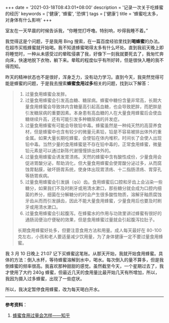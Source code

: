 +++
date = '2021-03-18T08:43:01+08:00'
description = '记录一次关于吃蜂蜜的经历'
keywords = ['健康', '蜂蜜', '恐惧']
tags = ['健康']
title = '蜂蜜吃太多，对身体有什么影响'
+++

室友在一天早晨的时候告诉我，“你睡觉打呼噜。特别响，吵得我睡不着。”

我觉得这是个问题，于是我用 Bing 搜索，在一篇百度经验里找到**喝蜂蜜**的办法。在超市买瓶蜂蜜就开始喝。我不知道蜂蜜喝得太多有什么坏处。直到我前天晚上即将睡觉时，一种从未感受过的晕眩侵袭了我，好像下一刻我就要死去了，我匆忙奔向床，快速地脱下衣物，躺下来。晕眩的程度似乎有所好转，但是很快入睡的我不得而知。

昨天的精神状态也不是很好，浑身乏力，没有动力学习。直到今天，我突然觉得可能是蜂蜜的问题，于是我去搜索**蜂蜜食用过多**相关的问题，找到以下解答：

> 1. 过量食用蜂蜜会发胖。
> 2. 过量食用蜂蜜会引发高血糖、糖尿病。蜂蜜中糖份含量非常高，长期大量食用蜂蜜会导致体内含糖量高引起高血糖，也会导致肥胖，而肥胖是引发糖尿病的重要因素。本身患有高血糖的人在大量食用蜂蜜后会使血糖继续升高，还有可能引发多种糖尿病的并发症。
> 3. 过量食用蜂蜜有可能会导致铅中毒。蜂蜜虽然是一种纯天然的高营养食材，但是蜂蜜中也含有较少的微量元素铅，铅是不容易被排出体外的重金属。如果大量长期吃蜂蜜，会使铅在体内堆积，时间长了会使人出现铅中毒。当然少量的食用蜂蜜是不存在铅中毒的，正常食用蜂蜜，微量铅元素是可以通过新陈代谢慢慢排出体外的。
> 4. 过量食用蜂蜜会诱发胃溃疡。天然的蜂蜜中含有酸性成份，少量食用会促进胃酸分泌，帮助消化，但大量食用蜂蜜会使胃酸分泌过多，从而腐蚀胃黏膜，破坏肠胃系统，使身体出现胃溃疡、十二指肠溃疡、胃穿孔等肠胃疾病。
> 5. 过量食用蜂蜜会引发龋（qǔ）齿。食用蜂蜜后口腔和牙齿上会沾染一些糖分，如果我们不及时刷牙或用清水漱口，那些糖分就会成为口腔内细菌的养分，细菌在分解糖分的时会产生很多酸性物质，溶解牙釉质腐蚀牙齿从而而引发龋齿，因此不能大量食用蜂蜜，少量食用后也要及时刷牙或用清水漱口。
> 6. 过量食用蜂蜜会引起腹泻。在蜂蜜水的作用与功效里讲过蜂蜜有很好的通肠润便治疗便秘的效果，但是食用蜂蜜过量就会引起腹泻拉肚子。
>
> 长期食用蜂蜜好处多，但要注意食用方法和用量。成人每天最好在 80-100 克左右，小孩和老人要适量减少饮用量，为了身体健康一定不要过量食用蜂蜜。

我 3 月 10 日晚上 21:07 记下买蜂蜜这笔账。从那天开始，我就开始食用蜂蜜。具体的方法：倒入水杯，等待蜂蜜溶解到水中，喝水。每次倒入的量不算多，但是我倒蜂蜜的频率很高。我喜欢那种甜甜的感觉。虽然截至今天，一个星期过去了，我才使用了大约 240g 蜂蜜，但最近几天的食用量比最开始几天有所增加，所以，我因为摄入过多蜂蜜，出现了一些症状。

所以，我决定暂停食用蜂蜜，改为每天喝白开水。

---

**参考资料**：

1. [蜂蜜食用过量会怎样——知乎](https://zhuanlan.zhihu.com/p/133737633)
